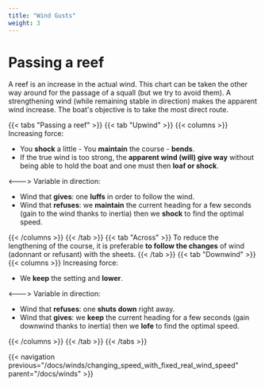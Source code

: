 ```yaml
---
title: "Wind Gusts"
weight: 3
---
```

# Passing a reef

A reef is an increase in the actual wind. This chart can be taken the other way around for the passage of a squall (but we try to avoid them). A strengthening wind (while remaining stable in direction) makes the apparent wind increase. The boat's objective is to take the most direct route.

{{< tabs "Passing a reef" >}}
{{< tab "Upwind" >}}
{{< columns >}}
Increasing force:

* You **shock** a little - You **maintain** the course - **bends**.
* If the true wind is too strong, the **apparent wind (will) give way** without being able to hold the boat and one must then **loaf or shock**.

<--->
Variable in direction:

* Wind that **gives**: one **luffs** in order to follow the wind.
* Wind that **refuses**: we **maintain** the current heading for a few seconds (gain to the wind thanks to inertia) then we **shock** to find the optimal speed.

{{< /columns >}}
{{< /tab >}}
{{< tab "Across" >}}
To reduce the lengthening of the course, it is preferable **to follow the changes** of wind (adonnant or refusant) with the sheets.
{{< /tab >}}
{{< tab "Downwind" >}}
{{< columns >}}
Increasing force:

* We **keep** the setting and **lower**.

<--->
Variable in direction:

* Wind that **refuses**: one **shuts down** right away.
* Wind that **gives**: we **keep** the current heading for a few seconds (gain downwind thanks to inertia) then we **lofe** to find the optimal speed.

{{< /columns >}}
{{< /tab >}}
{{< /tabs >}}

{{< navigation previous="/docs/winds/changing_speed_with_fixed_real_wind_speed" parent="/docs/winds" >}}